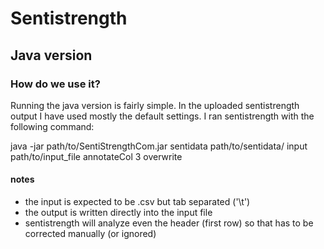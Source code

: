 # Sentistrength
## Java version
### How do we use it?

Running the java version is fairly simple. In the uploaded sentistrength output I have used mostly the default settings. I ran sentistrength with the following command:

java -jar path/to/SentiStrengthCom.jar sentidata path/to/sentidata/ input path/to/input_file annotateCol 3 overwrite

#### notes
* the input is expected to be .csv but tab separated ('\t')
* the output is written directly into the input file
* sentistrength will analyze even the header (first row) so that has to be corrected manually (or ignored)
